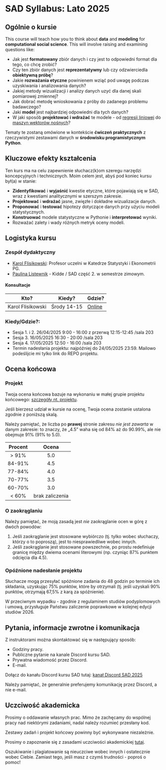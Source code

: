 # SAD Syllabus: Lato 2025

## Ogólnie o kursie

This course will teach how you to think about **data** and **modeling** for **computational social science**. This will involve raising and examining questions like:

-   Jak jest **formatowany** zbiór danych i czy jest to odpowiedni format dla tego, co chcę zrobić?
-   Czy ten zbiór danych jest **reprezentatywny** lub czy odzwierciedla **obiektywną próbę**?
-   Jakie **rozważania etyczne** powinienem wziąć pod uwagę podczas uzyskiwania i analizowania danych?
-   Jakiej metody wizualizacji i analizy danych uzyć dla danej skali pomiarowej zmiennej?
-   Jak dobrać metodę wnioskowania z próby do zadanego problemu badawczego?
-   Jaki **model** jest najbardziej odpowiedni dla tych danych?
-   W jaki sposób **projektować i wdrażać** te modele - od [regresji liniowej](https://en.wikipedia.org/wiki/Linear_regression) do [maszyn wektorów nośnych](https://en.wikipedia.org/wiki/Support_vector_machine)?

Tematy te zostaną omówione w kontekście **ćwiczeń praktycznych** z rzeczywistymi zestawami danych w **środowisku programistycznym Python**.

## Kluczowe efekty kształcenia

Ten kurs ma na celu zapewnienie słuchacz(k)om szeregu narzędzi koncepcyjnych i technicznych. Moim celem jest, abyś pod koniec kursu był(a) w stanie:

-   **Zidentyfikować** i **wyjaśnić** kwestie etyczne, które pojawiają się w SAD, wraz z kwestiami analitycznymi w szerszym zakresie.
-   **Projektować** i **wdrażać** jasne, zwięzłe i dokładne wizualizacje danych.
-   **Proponować** i **testować** hipotezy dotyczące danych przy użyciu modeli statystycznych.
-   **Konstruować** modele statystyczne w Pythonie i **interpretować** wyniki.
-   Rozważać zalety i wady różnych metryk oceny modeli.

## Logistyka kursu

### Zespół dydaktyczny

-   [Karol Flisikowski](https://pg.edu.pl/p/karol-flisikowski-20826): Profesor uczelni w Katedrze Statystyki i Ekonometrii PG.
-   [Paulina Listewnik](https://pl.linkedin.com/in/paulina-listewnik-phd-b9a62a137) - Kidde / SAD część 2. w semestrze zimowym.

#### Konsultacje

| Kto?              | Kiedy?      | Gdzie?                                                         |
|--------------------|------------------------|-----------------------------|
| Karol Flisikowski | Środy 14-15 | [Online](https://calendly.com/flisik/konsultacje-office-hours) |

### Kiedy/Gdzie?:

-   Sesja 1. i 2. 26/04/2025 9:00 - 16:00 z przerwą 12:15-12:45 /sala 203
-   Sesja 3. 16/05/2025 16:30 - 20:00 /sala 203
-   Sesja 4. 17/05/2025 12:50 - 16:00 /sala 203
-   Termin nadesłania projektu: najpóźniej do 24/05/2025 23:59. Mailowo podeślijcie mi tylko link do REPO projektu.

## Ocena końcowa

### Projekt

Twoja ocena końcowa bazuje na wykonaniu w małej grupie projektu końcowego: [szczegóły nt. projektu](final.md).

Jeśli bierzesz udział w kursie na ocenę, Twoja ocena zostanie ustalona zgodnie z poniższą skalą.

Należy pamiętać, że liczba po **prawej** stronie zakresu *nie jest zawarta* w danym zakresie: to znaczy, że „4.5” waha się od 84% aż do 90.99%, ale nie obejmuje 91% (91% to 5.0).

| Procent |      Ocena      |
|:--------:|:---------------:|
| \> 91%  |       5.0       |
| 84-91%  |       4.5       |
| 77-84%  |       4.0       |
| 70-77%  |       3.5       |
| 60-70%  |       3.0       |
| \< 60%  | brak zaliczenia |

### O zaokrąglaniu

Należy pamiętać, że moją zasadą jest *nie* zaokrąglanie ocen w górę z dwóch powodów:

1.  Jeśli zaokrąglanie jest stosowane wybiórczo (tj. tylko wobec słuchaczy, którzy o to poproszą), jest to niesprawiedliwe wobec innych.
2.  Jeśli zaokrąglanie jest stosowane powszechnie, po prostu redefiniuje granicę między dwiema ocenami literowymi (np. czyniąc 87% punktem odcięcia dla 4.5).

### Opóźnione nadesłanie projektu

Słuchacze mogą przesyłać spóźnione zadania do 48 godzin po terminie ich składania, uzyskując 75% punktów, które by otrzymali (tj. jeśli uzyskali 90% punktów, otrzymają 67,5% z karą za spóźnienie).

W przeciwnym wypadku - zgodnie z regulaminem studiów podyplomowych i umową, przysługuje Państwu zaliczenie poprawkowe w kolejnej edycji studiów 2026.

## Pytania, informacje zwrotne i komunikacja

Z instruktorami można skontaktować się w następujący sposób:

-   Godziny pracy.
-   Publiczne pytanie na kanale Discord kursu SAD.
-   Prywatna wiadomość przez Discord.
-   E-mail.

Dołącz do kanału Discord kursu SAD tutaj: [kanał Discord SAD 2025](https://discord.gg/s73RHudt)

Należy pamiętać, że generalnie preferujemy komunikację przez Discord, a nie e-mail.

## Uczciwość akademicka

Prosimy o oddawanie własnych prac. Mimo że zachęcamy do wspólnej pracy nad niektórymi zadaniami, nadal należy rozumieć przesłany kod. 

Zestawy zadań i projekt końcowy powinny być wykonywane niezależnie.

Prosimy o zapoznanie się z zasadami uczciwości akademickiej [tutaj](https://cdn.files.pg.edu.pl/chem/Studenci/Dokumenty/Dla%20dyplomantów/PO%2029-2024%20-%20wytyczne%20dot.%20narzędzi%20GenAl.pdf?X-Amz-Content-Sha256=UNSIGNED-PAYLOAD&X-Amz-Algorithm=AWS4-HMAC-SHA256&X-Amz-Credential=mediamgr%2F20250320%2Fus-east-1%2Fs3%2Faws4_request&X-Amz-Date=20250320T133048Z&X-Amz-SignedHeaders=host&X-Amz-Expires=1200&X-Amz-Signature=e3400f2a33247b1f62ad6c3cace31f890c0818a47a8e7a671844cbb2181fb251). 

Oszukiwanie i plagiatowanie są nieuczciwe wobec innych i ostatecznie wobec Ciebie. Zamiast tego, jeśli masz z czymś trudności - poproś o pomoc!